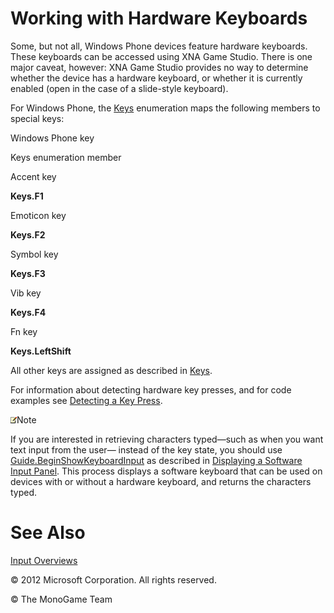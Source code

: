 

# Working with Hardware Keyboards

Some, but not all, Windows Phone devices feature hardware keyboards. These keyboards can be accessed using XNA Game Studio. There is one major caveat, however: XNA Game Studio provides no way to determine whether the device has a hardware keyboard, or whether it is currently enabled (open in the case of a slide-style keyboard).

For Windows Phone, the [Keys](T_Microsoft_Xna_Framework_Input_Keys.md) enumeration maps the following members to special keys:

Windows Phone key

Keys enumeration member

Accent key

**Keys.F1**

Emoticon key

**Keys.F2**

Symbol key

**Keys.F3**

Vib key

**Keys.F4**

Fn key

**Keys.LeftShift**

All other keys are assigned as described in [Keys](T_Microsoft_Xna_Framework_Input_Keys.md).

For information about detecting hardware key presses, and for code examples see [Detecting a Key Press](Input_HowTo_DetectKeyPress.md).

![](note.gif)Note

If you are interested in retrieving characters typed—such as when you want text input from the user— instead of the key state, you should use [Guide.BeginShowKeyboardInput](O_M_Microsoft_Xna_Framework_Graphicsx_Guide_BeginShowKeyboardInput.md) as described in [Displaying a Software Input Panel](ShowSWKeyboard.md). This process displays a software keyboard that can be used on devices with or without a hardware keyboard, and returns the characters typed.

# See Also

[Input Overviews](Input.md)  

© 2012 Microsoft Corporation. All rights reserved.  

© The MonoGame Team